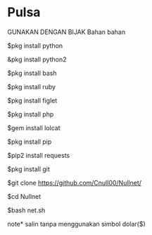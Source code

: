 # Pulsa
GUNAKAN DENGAN BIJAK
Bahan bahan

$pkg install python

&pkg install python2

$pkg install bash

$pkg install ruby

$pkg install figlet

$pkg install php

$gem install lolcat

$pkg install pip

$pip2 install requests

$pkg install git

$git clone https://github.com/Cnull00/Nullnet/

$cd Nullnet

$bash net.sh

note* salin tanpa menggunakan simbol dolar($)

